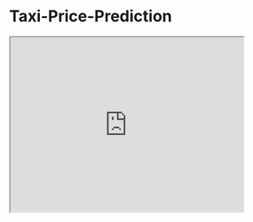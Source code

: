 # Taxi-Price-Prediction

<div>
<iframe width="420" height="315"
src="https://youtu.be/yILvS8Fbc-s">
</iframe>
 </div> 
